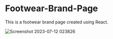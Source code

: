 # Footwear-Brand-Page
This is a footwear brand page created using React.

![Screenshot 2023-07-12 023826](https://github.com/Sayan2208/Footwear-Brand-Page/assets/70597998/003b672e-5e1e-4a2f-b928-84f83cd25e1a)

